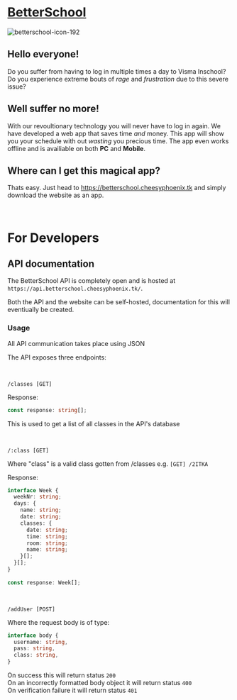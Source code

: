 # [BetterSchool](https://betterschool.cheesyphoenix.tk)

![betterschool-icon-192](https://user-images.githubusercontent.com/30808373/185181607-1bd61fa3-92dd-4413-b342-7d26861f39b9.png)

## **Hello everyone!**

Do you suffer from having to log in multiple times a day to Visma Inschool? Do you experience extreme bouts of *rage* and *frustration* due to this severe issue?


## **Well suffer no more!**

With our revoultionary technology you will never have to log in again. We have developed a web app that saves time *and* money. This app will show you your schedule with out *wasting* you precious time. The app even works offline and is availiable on both **PC** and **Mobile**.

## **Where can I get this magical app?**

Thats easy. Just head to https://betterschool.cheesyphoenix.tk and simply download the website as an app.

<br>

# For Developers

## API documentation

The BetterSchool API is completely open and is hosted at ```https://api.betterschool.cheesyphoenix.tk/```. 

Both the API and the website can be self-hosted, documentation for this will eventiually be created.


### Usage

All API communication takes place using JSON

The API exposes three endpoints: 

<br>

```/classes [GET]```

Response: 
```TypeScript
const response: string[];
```

This is used to get a list of all classes in the API's database

<br>

```/:class [GET]``` 

Where "class" is a valid class gotten from /classes
e.g. ```[GET] /2ITKA```

Response: 
```TypeScript
interface Week {
  weekNr: string;
  days: {
    name: string;
    date: string;
    classes: {
      date: string;
      time: string;
      room: string;
      name: string;
    }[];
  }[];
}
  
const response: Week[];
```

<br>

```/addUser [POST]``` 

Where the request body is of type:
```TypeScript
interface body {
  username: string,
  pass: string,
  class: string,
}
```

On success this will return status ```200``` <br>
On an incorrectly formatted body object it will return status ```400``` <br>
On verification failure it will return status ```401``` <br>

